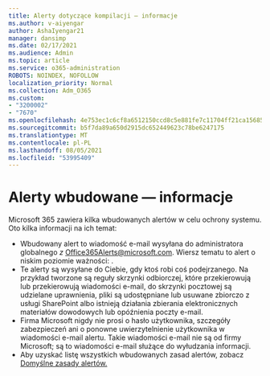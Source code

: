 ```yaml
---
title: Alerty dotyczące kompilacji — informacje
ms.author: v-aiyengar
author: AshaIyengar21
manager: dansimp
ms.date: 02/17/2021
ms.audience: Admin
ms.topic: article
ms.service: o365-administration
ROBOTS: NOINDEX, NOFOLLOW
localization_priority: Normal
ms.collection: Adm_O365
ms.custom:
- "3200002"
- "7670"
ms.openlocfilehash: 4e753ec1c6cf8a6512150ccd8c5e881fe7c11704ff21ca15685a505a8f106da2
ms.sourcegitcommit: b5f7da89a650d2915dc652449623c78be6247175
ms.translationtype: MT
ms.contentlocale: pl-PL
ms.lasthandoff: 08/05/2021
ms.locfileid: "53995409"
---
```

# <a name="about-built-in-alerts"></a>Alerty wbudowane — informacje

Microsoft 365 zawiera kilka wbudowanych alertów w celu ochrony systemu. Oto kilka informacji na ich temat:

- Wbudowany alert to wiadomość e-mail wysyłana do administratora globalnego *z* Office365Alerts@microsoft.com. Wiersz tematu to alert o niskim poziomie ważności: <name of alert policy> .
- Te alerty są wysyłane do Ciebie, gdy ktoś robi coś podejrzanego. Na przykład tworzone są reguły skrzynki odbiorczej, które przekierowują lub przekierowują wiadomości e-mail, do skrzynki pocztowej są udzielane uprawnienia, pliki są udostępniane lub usuwane zbiorczo z usługi SharePoint albo istnieją działania zbierania elektronicznych materiałów dowodowych lub opóźnienia poczty e-mail.
- Firma Microsoft nigdy nie prosi o hasło użytkownika, szczegóły zabezpieczeń ani o ponowne uwierzytelnienie użytkownika w wiadomości e-mail alertu. Takie wiadomości e-mail nie są od firmy Microsoft; są to wiadomości e-mail służące do wyłudzania informacji.
- Aby uzyskać listę wszystkich wbudowanych zasad alertów, zobacz [Domyślne zasady alertów.](https://go.microsoft.com/fwlink/?linkid=2103170)
